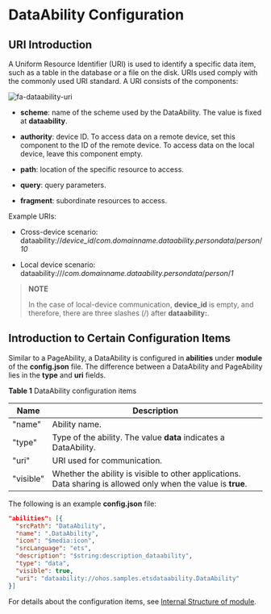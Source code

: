 # DataAbility Configuration


## URI Introduction

A Uniform Resource Identifier (URI) is used to identify a specific data item, such as a table in the database or a file on the disk. URIs used comply with the commonly used URI standard. A URI consists of the components:

![fa-dataability-uri](figures/fa-dataability-uri.png)

- **scheme**: name of the scheme used by the DataAbility. The value is fixed at **dataability**.

- **authority**: device ID. To access data on a remote device, set this component to the ID of the remote device. To access data on the local device, leave this component empty.

- **path**: location of the specific resource to access.

- **query**: query parameters.

- **fragment**: subordinate resources to access.

Example URIs:

- Cross-device scenario: dataability://_device_id_/_com.domainname.dataability.persondata_/_person_/_10_

- Local device scenario: dataability:///_com.domainname.dataability.persondata_/_person_/_1_

> **NOTE**
>
> In the case of local-device communication, **device_id** is empty, and therefore, there are three slashes (/) after **dataability:**.


## Introduction to Certain Configuration Items

Similar to a PageAbility, a DataAbility is configured in **abilities** under **module** of the **config.json** file. The difference between a DataAbility and PageAbility lies in the **type** and **uri** fields.

**Table 1** DataAbility configuration items

| Name| Description|
| -------- | -------- |
| "name" | Ability name.|
| "type" | Type of the ability. The value **data** indicates a DataAbility.|
| "uri" | URI used for communication.|
| "visible" | Whether the ability is visible to other applications. Data sharing is allowed only when the value is **true**.|

The following is an example **config.json** file:


```json
"abilities": [{
  "srcPath": "DataAbility",
  "name": ".DataAbility",
  "icon": "$media:icon",
  "srcLanguage": "ets",
  "description": "$string:description_dataability",
  "type": "data",
  "visible": true,
  "uri": "dataability://ohos.samples.etsdataability.DataAbility"
}]
```

For details about the configuration items, see [Internal Structure of module](../quick-start/module-structure.md).

